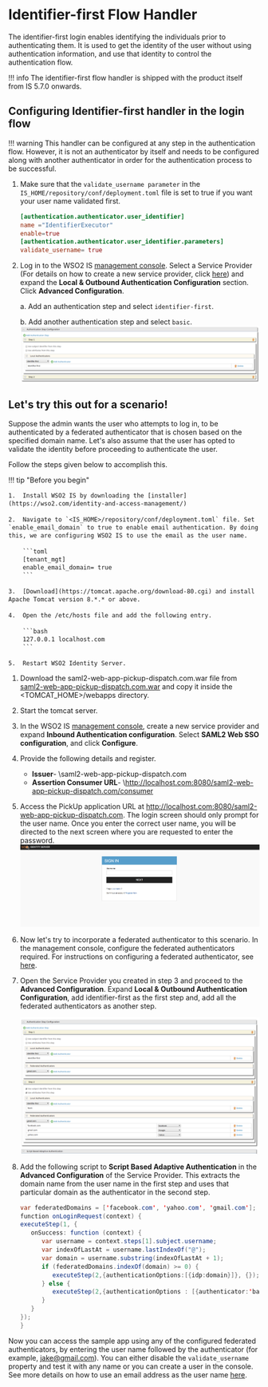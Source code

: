 # Identifier-first Flow Handler

The identifier-first login enables identifying the individuals prior to authenticating them. It is used to get the identity of the user without using authentication information, and use that identity to control the authentication flow.

!!! info 
    The identifier-first flow handler is shipped with the product itself from IS 5.7.0 onwards.

## Configuring Identifier-first handler in the login flow

!!! warning
    This handler can be configured at any step in the authentication flow. However, it is not an authenticator by itself and needs to be configured along with another authenticator in order for the authentication process to be successful.

1.  Make sure that the `validate_username parameter` in the `IS_HOME/repository/conf/deployment.toml` file is set to true if you want your user name validated first.

    ```toml
    [authentication.authenticator.user_identifier] 
    name ="IdentifierExecutor"
    enable=true
    [authentication.authenticator.user_identifier.parameters]
    validate_username= true
    ```

2.  Log in to the WSO2 IS [management console](../../setup/getting-started-with-the-management-console/). Select a Service Provider (For details on how to create a new service provider, click [here](../../learn/adding-and-configuring-a-service-provider)) and expand the **Local & Outbound Authentication Configuration** section. Click **Advanced Configuration**.

      a.  Add an authentication step and select `identifier-first`.

      b.  Add another authentication step and select `basic`.
         ![identifier-first](../assets/img/learn/identifier-first.png)

## Let's try this out for a scenario!

Suppose the admin wants the user who attempts to log in, to be authenticated by a federated authenticator that is chosen based on the specified domain name. Let's also assume that the user has opted to validate the identity before proceeding to authenticate the user. 

Follow the steps given below to accomplish this. 

!!! tip "Before you begin"
    
    1.  Install WSO2 IS by downloading the [installer](https://wso2.com/identity-and-access-management/)

    2.  Navigate to `<IS_HOME>/repository/conf/deployment.toml` file. Set `enable_email_domain` to true to enable email authentication. By doing this, we are configuring WSO2 IS to use the email as the user name.

        ```toml
        [tenant_mgt]
        enable_email_domain= true
        ```

    3.  [Download](https://tomcat.apache.org/download-80.cgi) and install Apache Tomcat version 8.*.* or above.

    4.  Open the /etc/hosts file and add the following entry.

        ```bash
        127.0.0.1 localhost.com
        ```

    5.  Restart WSO2 Identity Server.

1.  Download the saml2-web-app-pickup-dispatch.com.war file from [saml2-web-app-pickup-dispatch.com.war](https://github.com/wso2/samples-is/releases) and copy it inside the <TOMCAT_HOME>/webapps directory.

2.  Start the tomcat server.  

3.  In the WSO2 IS [management console](https://localhost:9443/carbon/admin/login.jsp), create a new service provider and expand **Inbound Authentication configuration**. Select **SAML2 Web SSO configuration**, and click **Configure**.

4.  Provide the following details and register.
    -   **Issuer**- \saml2-web-app-pickup-dispatch.com
    -   **Assertion Consumer URL**- \http://localhost.com:8080/saml2-web-app-pickup-dispatch.com/consumer

5.  Access the PickUp application URL at <http://localhost.com:8080/saml2-web-app-pickup-dispatch.com>. The login screen should only prompt for the user name. Once you enter the correct user name, you will be directed to the next screen where you are requested to enter the password.
    ![only-username](../assets/img/learn/only-username.png)

6.  Now let's try to incorporate a federated authenticator to this scenario. In the management console, configure the federated authenticators required. For instructions on configuring a federated authenticator, see [here](../../learn/configuring-federated-authentication/).  

7.  Open the Service Provider you created in step 3 and proceed to the **Advanced Configuration**. Expand  **Local & Outbound Authentication Configuration**, add identifier-first as the first step and, add all the federated authenticators as another step.  

      ![identifier-federation](../assets/img/learn/identifier-first-fed.png)

8.  Add the following script to **Script Based Adaptive Authentication** in the **Advanced Configuration** of the Service Provider. This extracts the domain name from the user name in the first step and uses that particular domain as the authenticator in the second step. 

      ```java 
      var federatedDomains = ['facebook.com', 'yahoo.com', 'gmail.com'];
      function onLoginRequest(context) {
      executeStep(1, {
         onSuccess: function (context) {
            var username = context.steps[1].subject.username;
            var indexOfLastAt = username.lastIndexOf("@");
            var domain = username.substring(indexOfLastAt + 1);
            if (federatedDomains.indexOf(domain) >= 0) {
               executeStep(2,{authenticationOptions:[{idp:domain}]}, {});
            } else {
               executeStep(2,{authenticationOptions : [{authenticator:'basic'}]} , {});
            }
         }
      });
      }
      ```

Now you can access the sample app using any of the configured federated authenticators, by entering the user name followed by the authenticator (for example, jake@gmail.com). You can either disable the `validate_username` property and test it with any name or you can create a user in the console. See more details on how to use an email address as the user name [here](../../learn/using-email-address-as-the-username).

